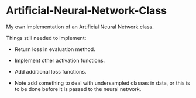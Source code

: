 # Artificial-Neural-Network-Class
My own implementation of an Artificial Neural Network class.

Things still needed to implement:

- Return loss in evaluation method.

- Implement other activation functions.

- Add additional loss functions. 

- Note add something to deal with undersampled classes in data, or this is to be done before it is passed to the neural network.
